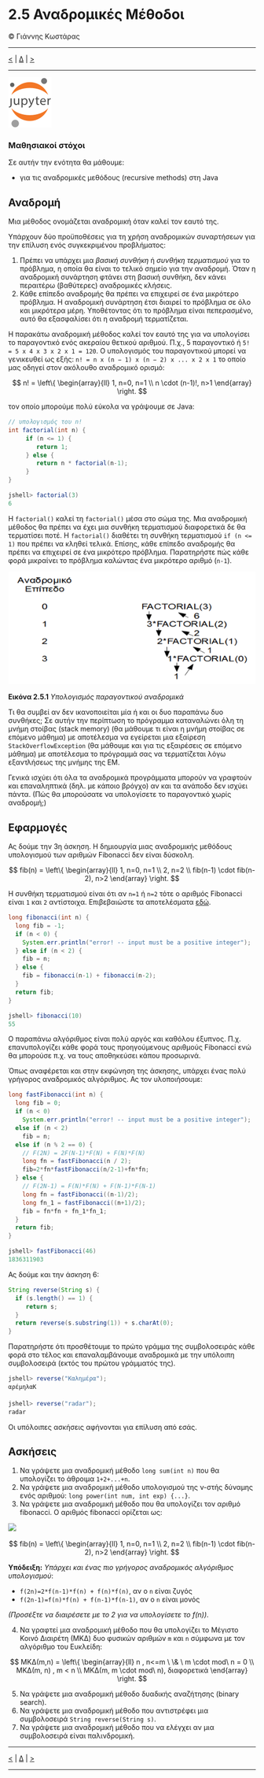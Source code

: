 # 2.5 Αναδρομικές Μέθοδοι
© Γιάννης Κωστάρας

---

[<](../2.4-Methods/README.md) | [Δ](../../README.md) | [>](../2.6-IDEs/README.md)

---

[![](../../../assets/jupyter_logo.svg)](2.5-RecursiveMethods.ipynb)

### Μαθησιακοί στόχοι
Σε αυτήν την ενότητα θα μάθουμε:

* για τις αναδρομικές μεθόδους (recursive methods) στη Java

## Αναδρομή
Μια μέθοδος ονομάζεται αναδρομική όταν καλεί τον εαυτό της.

Υπάρχουν δύο προϋποθέσεις για τη χρήση αναδρομικών συναρτήσεων για την επίλυση ενός συγκεκριμένου προβλήματος:

1. Πρέπει να υπάρχει μια _βασική συνθήκη_ ή _συνθήκη τερματισμού_ για το πρόβλημα, η οποία θα είναι το τελικό σημείο για την αναδρομή. Όταν η αναδρομική συνάρτηση φτάνει στη βασική συνθήκη, δεν κάνει περαιτέρω (βαθύτερες) αναδρομικές κλήσεις.
2. Κάθε επίπεδο αναδρομής θα πρέπει να επιχειρεί σε ένα μικρότερο πρόβλημα. Η αναδρομική συνάρτηση έτσι διαιρεί το πρόβλημα σε όλο και μικρότερα μέρη. Υποθέτοντας ότι το πρόβλημα είναι πεπερασμένο, αυτό θα εξασφαλίσει ότι η αναδρομή τερματίζεται.

Η παρακάτω αναδρομική μέθοδος καλεί τον εαυτό της για να υπολογίσει το παραγοντικό ενός ακεραίου θετικού αριθμού. Π.χ., 5 παραγοντικό ή  ```5! = 5 x 4 x 3 x 2 x 1 = 120```. 
Ο υπολογισμός του παραγοντικού μπορεί να γενικευθεί ως εξής: ```n! = n x (n − 1) x (n − 2) x ... x 2 x 1``` το οποίο μας οδηγεί στον ακόλουθο αναδρομικό ορισμό:

$$
n! = \left\{
    \begin{array}{ll}
        1, n=0, n=1 \\
        n \cdot (n-1)!, n>1
    \end{array}
\right.
$$

τον οποίο μπορούμε πολύ εύκολα να γράψουμε σε Java:


```Java
// υπολογισμός του n!
int factorial(int n) {
     if (n <= 1) {
        return 1;
     } else {
        return n * factorial(n-1);
     }
}
```
```java
jshell> factorial(3)
6
```
Η ```factorial()``` καλεί τη ```factorial()``` μέσα στο σώμα της. Μια αναδρομική μέθοδος θα πρέπει να έχει μια συνθήκη τερματισμού διαφορετικά δε θα τερματίσει ποτέ. Η ```factorial()``` διαθέτει τη συνθήκη τερματισμού ```if (n <= 1)``` που πρέπει να κληθεί τελικά. Επίσης, κάθε επίπεδο αναδρομής θα πρέπει να επιχειρεί σε ένα μικρότερο πρόβλημα. Παρατηρήστε πώς κάθε φορά μικραίνει το πρόβλημα καλώντας ένα μικρότερο αριθμό (```n-1```).

![](assets/Fig1.png)

**Εικόνα 2.5.1** _Υπολογισμός παραγοντικού αναδρομικά_

Τι θα συμβεί αν δεν ικανοποιείται μία ή και οι δυο παραπάνω δυο συνθήκες; Σε αυτήν την περίπτωση το πρόγραμμα καταναλώνει όλη τη μνήμη στοίβας (stack memory) (θα μάθουμε τι είναι η μνήμη στοίβας σε επόμενο μάθημα) με αποτέλεσμα να εγείρεται μια εξαίρεση ```StackOverflowException``` (θα μάθουμε και για τις εξαιρέσεις σε επόμενο μάθημα) με αποτέλεσμα το πρόγραμμά σας να τερματίζεται λόγω εξαντλήσεως της μνήμης της ΕΜ.

Γενικά ισχύει ότι όλα τα αναδρομικά προγράμματα μπορούν να γραφτούν και επαναληπτικά (δηλ. με κάποιο βρόγχο) αν και τα ανάποδο δεν ισχύει πάντα. (Πώς θα μπορούσατε να υπολογίσετε το παραγοντικό χωρίς αναδρομή;)

## Εφαρμογές

Ας δούμε την 3η άσκηση. Η δημιουργία μιας αναδρομικής μεθόδους υπολογισμού των αριθμών Fibonacci δεν είναι δύσκολη. 

$$
fib(n) = \left\{
    \begin{array}{ll}
        1, n=0, n=1 \\
        2, n=2 \\
        fib(n-1) \cdot fib(n-2), n>2
    \end{array}
\right.
$$

Η συνθήκη τερματισμού είναι ότι αν ```n=1``` ή ```n=2``` τότε ο αριθμός Fibonacci είναι ```1``` και ```2``` αντίστοιχα. Επιβεβαιώστε τα αποτελέσματα [εδώ](https://www.omnicalculator.com/math/fibonacci).


```Java
long fibonacci(int n) {
  long fib = -1;
  if (n < 0) {
    System.err.println("error! -- input must be a positive integer");
  } else if (n < 2) {
    fib = n;
  } else {
    fib = fibonacci(n-1) + fibonacci(n-2);
  }
  return fib;
}
```

```Java
jshell> fibonacci(10)
55
```
Ο παραπάνω αλγόριθμος είναι πολύ αργός και καθόλου έξυπνος. Π.χ. επανυπολογίζει κάθε φορά τους προηγούμενους αριθμούς Fibonacci ενώ θα μπορούσε π.χ. να τους αποθηκεύσει κάπου προσωρινά.

Όπως αναφέρεται και στην εκφώνηση της άσκησης, υπάρχει ένας πολύ γρήγορος αναδρομικός αλγόριθμος. Ας τον υλοποιήσουμε:


```Java
long fastFibonacci(int n) {
  long fib = 0;
  if (n < 0)
    System.err.println("error! -- input must be a positive integer");
  else if (n < 2)
    fib = n;
  else if (n % 2 == 0) { 
    // F(2N) = 2F(N-1)*F(N) + F(N)*F(N)
    long fn = fastFibonacci(n / 2);
    fib=2*fn*fastFibonacci(n/2-1)+fn*fn;
  } else {	
    // F(2N-1) = F(N)*F(N) + F(N-1)*F(N-1)
    long fn = fastFibonacci((n-1)/2);
    long fn_1 = fastFibonacci((n+1)/2);
    fib = fn*fn + fn_1*fn_1;
  }
  return fib;
}
```
```Java
jshell> fastFibonacci(46)
1836311903
```
Ας δούμε και την άσκηση 6:

```Java
String reverse(String s) {
  if (s.length() == 1) {
     return s;
  }
  return reverse(s.substring(1)) + s.charAt(0);
}
```
Παρατηρήστε ότι προσθέτουμε το πρώτο γράμμα της συμβολοσειράς κάθε φορά στο τέλος και επαναλαμβάνουμε αναδρομικά με την υπόλοιπη συμβολοσειρά (εκτός του πρώτου γράμματός της).
```Java
jshell> reverse("Καλημέρα");
αρέμηλαΚ

jshell> reverse("radar");
radar
```

Οι υπόλοιπες ασκήσεις αφήνονται για επίλυση από εσάς.

## Ασκήσεις
1. Να γράψετε μια αναδρομική μέθοδο ```long sum(int n)``` που θα υπολογίζει το άθροιμα ```1+2+...+n```. 
2. Να γράψετε μια αναδρομική μέθοδο υπολογισμού της ν-στής δύναμης ενός αριθμού: 
   ```long power(int num, int exp) {...}```.
3. Να γράψετε μια αναδρομική μέθοδο που θα υπολογίζει τον αριθμό fibonacci. Ο αριθμός fibonacci ορίζεται ως: 

![](https://latex.codecogs.com/svg.image?fib(n)&space;=&space;\left\{\begin{array}{ll}&space;&space;&space;&space;1,&space;n=0,&space;n=1&space;\\&space;&space;&space;&space;2,&space;n=2&space;\\&space;&space;&space;&space;fib(n-1)&space;\cdot&space;fib(n-2),&space;n>2\end{array}\right.)

$$
fib(n) = \left\{
\begin{array}{ll}
    1, n=0, n=1 \\
    2, n=2 \\
    fib(n-1) \cdot fib(n-2), n>2
\end{array}
\right.
$$

   **Υπόδειξη:** _Υπάρχει και ένας πιο γρήγορος αναδρομικός αλγόριθμος υπολογισμού_:
   
  * ```f(2n)=2*f(n-1)*f(n) + f(n)*f(n)```, αν ο ```n``` είναι ζυγός
  * ```f(2n-1)=f(n)*f(n) + f(n-1)*f(n-1)```, αν ο ```n``` είναι μονός
 
   _(Προσέξτε να διαιρέσετε με το 2 για να υπολογίσετε το f(n))_.

4) Να γραφτεί μια αναδρομική μέθοδο που θα υπολογίζει το Μέγιστο Κοινό Διαιρέτη (ΜΚΔ) δυο φυσικών αριθμών ```m``` και ```n``` σύμφωνα με τον αλγόριθμο του Ευκλείδη:

$$
 ΜΚΔ(m,n) = \left\{
    \begin{array}{ll}
        n              , n<=m \ \& \ m \cdot mod\ n = 0 \\
        ΜΚΔ(m, n)      , m < n \\
        ΜΚΔ(m, m \cdot mod\ n), διαφορετικά
    \end{array}
 \right.
$$

5) Να γράψετε μια αναδρομική μέθοδο δυαδικής αναζήτησης (binary search). 
6) Να γράψετε μια αναδρομική μέθοδο που αντιστρέφει μια συμβολοσειρά ```String reverse(String s)```.
7) Να γράψετε μια αναδρομική μέθοδο που να ελέγχει αν μια συμβολοσειρά είναι παλινδρομική.

---

[<](../2.4-Methods/README.md) | [Δ](../../README.md) | [>](../2.6-IDEs/README.md)

---

